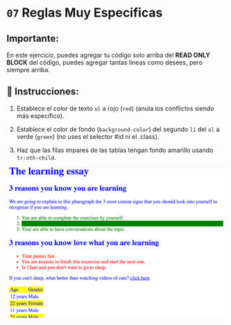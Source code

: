 # `07` Reglas Muy Especificas

## **Importante:**

En este ejercicio, puedes agregar tu código solo arriba del **READ ONLY BLOCK** del código, puedes agregar tantas líneas como desees, pero siempre arriba.

## 📝 Instrucciones:

1. Establece el color de texto `ul` a rojo (`red`) (anula los conflictos siendo más específico).

2. Establece el color de fondo (`background-color`) del segundo `li` del `ol` a verde (`green`) (no uses el selector #id ni el .class).

3. Haz que las filas impares de las tablas tengan fondo amarillo usando `tr:nth-child`.


![Example Image](../../.learn/assets/07-1.png?raw=true)




